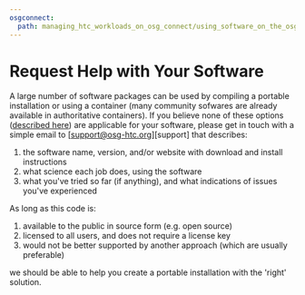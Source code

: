 ```yaml
---
osgconnect:
  path: managing_htc_workloads_on_osg_connect/using_software_on_the_osg/software-request.md
---
```


Request Help with Your Software 
====================================

A large number of software packages can be used by compiling a portable installation or using a container 
(many community sofwares are already available in authoritative containers).  If you believe none of
these options ([described here](../../../managing_htc_workloads_on_osg_connect/using_software_on_the_osg/software-overview/)) are applicable for your software, please get in touch with a simple email to
[support@osg-htc.org][support] that describes:
1. the software name, version, and/or website with download and install instructions
2. what science each job does, using the software
3. what you've tried so far (if anything), and what indications of issues you've experienced

As long as this code is:

1. available to the public in source form (e.g. open source)
2. licensed to all users, and does not require a license key
3. would not be better supported by another approach (which are usually preferable)

we should be able to help you create a portable installation with the 'right' solution.